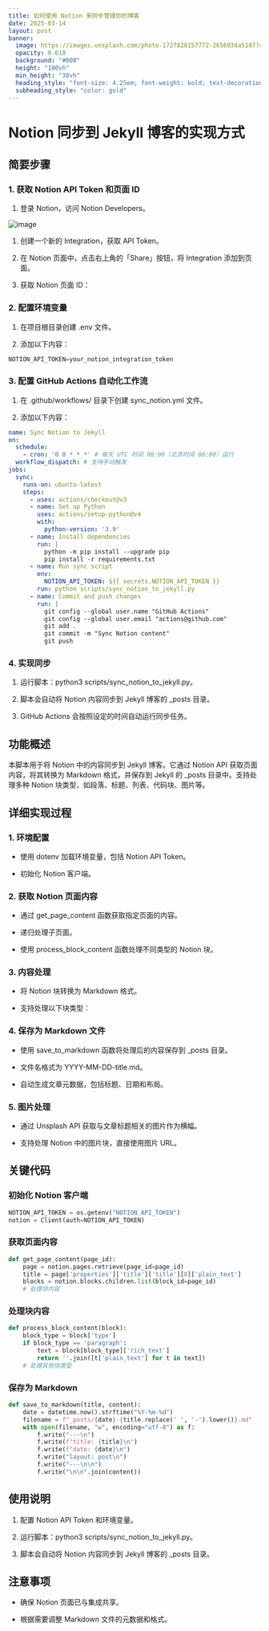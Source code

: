 ```yaml
---
title: 如何使用 Notion 来同步管理你的博客
date: 2025-03-14
layout: post
banner:
  image: https://images.unsplash.com/photo-1727828157772-2656934a5197?crop=entropy&cs=tinysrgb&fit=max&fm=jpg&ixid=M3w2OTIwMzJ8MHwxfHJhbmRvbXx8fHx8fHx8fDE3NDE5OTA2ODV8&ixlib=rb-4.0.3&q=80&w=1080
  opacity: 0.618
  background: "#000"
  height: "100vh"
  min_height: "38vh"
  heading_style: "font-size: 4.25em; font-weight: bold; text-decoration: underline"
  subheading_style: "color: gold"
---
```


# Notion 同步到 Jekyll 博客的实现方式

## 简要步骤

### 1. 获取 Notion API Token 和页面 ID

1. 登录 Notion，访问 Notion Developers。

![image](https://prod-files-secure.s3.us-west-2.amazonaws.com/a7a0cc5a-89b9-4cda-8686-1fba0ca52f40/d19c1afe-dea5-4312-9333-786b0ba83054/image.png?X-Amz-Algorithm=AWS4-HMAC-SHA256&X-Amz-Content-Sha256=UNSIGNED-PAYLOAD&X-Amz-Credential=ASIAZI2LB4667YGUA74B%2F20250314%2Fus-west-2%2Fs3%2Faws4_request&X-Amz-Date=20250314T221805Z&X-Amz-Expires=3600&X-Amz-Security-Token=IQoJb3JpZ2luX2VjEK7%2F%2F%2F%2F%2F%2F%2F%2F%2F%2FwEaCXVzLXdlc3QtMiJGMEQCIDuNNUkO20AYlX8WGEVZrjeVvljh7J6bjq9IwzNqdUx9AiAhMQizvv9px%2BqmEJUR7W3JQra5KfAownTvPxUX%2F7JTNSqIBAj3%2F%2F%2F%2F%2F%2F%2F%2F%2F%2F8BEAAaDDYzNzQyMzE4MzgwNSIMzNmSvKLF0ZTg5pgAKtwDdf0kZQoR%2BkutkCCFg7xxeCGgjBtY7htQf4WHcTeMFzZ3jwHYsb%2FsOvBgEItaZjtYeAE7PqZl%2F9Ww4iQXkS0AwZPIiJk38oOX%2BEYijaewlulfroNqpFoVyBUsEh46jJ6cO%2BRKZCqtMLolko7xNmBGtfncpTe6M4%2FgId9iUhZhOfQENFR%2BLBuTEz6PJeH3kUZmhg9ABJRVXv%2B5sz9eIXC4MgUbd%2BBcN0LI29QDzM%2B14iT3GcnOnRxhONHdxkPtBdONEy7T5Ku7jaR8Q2ehVA9FuD5O1ICbbyIS085gpDkKfjkb1cnqQm74B5iAsmfJ0bzm47AQsJsoYNL7VUWKe72HLq3CsG2%2FG8R12t0iZP578bdSVQUN3Hm8PfNixltyCUUhbTGrHqo%2F6IXP%2BJUzGEIryi8ckhacRrl0KDgYiiqMzD5carmDzzcwEkL5N83tfYS%2BVboE3WqXAHDMGTgxGhRCueVqK5eeJKDJa40u91cjzkALbV5MDFJ4ITmHA%2BeK%2BP2jcIUoBGJYAzptzvdT31QUAbwiXG%2Fs2WnRrnKp9VYF3qtR0KVjIFniPlaPsddRWdUyUnMXsyNx%2BNZ7vMC1UyssZq%2BinwFVEeP5LE63S1aFjCOCyRigGGokzMKroj8w09DSvgY6pgG2YjOtxKv4Vsp4dYZktiqYmZVFbTQVSC0bpvH3OMe0WN7JV%2Fek%2F8IfXIb6weuSSXAJPdbS0el0ieF91vgsUaVOmuftM3Ia1jwO6Zy%2FtFUPgGqhpQC7yon3K5N2oYswEwbQo367%2F5cSQA1gt7g1PXAmIVkPcEB0w%2By%2F4QKoRTxLfdZ%2FI7g%2BprB%2BxIlC3%2B3%2BLWYs3tPUtwzC67X2gPQ%2BYyN%2F57YOTYtA&X-Amz-Signature=3069e550c712aa90d50dce5a47b495393c2baa6696f61412048fdf444ff2e7be&X-Amz-SignedHeaders=host&x-id=GetObject)

1. 创建一个新的 Integration，获取 API Token。

1. 在 Notion 页面中，点击右上角的「Share」按钮，将 Integration 添加到页面。

1. 获取 Notion 页面 ID：


### 2. 配置环境变量

1. 在项目根目录创建 .env 文件。

1. 添加以下内容：

```javascript
NOTION_API_TOKEN=your_notion_integration_token
```

### 3. 配置 GitHub Actions 自动化工作流

1. 在 .github/workflows/ 目录下创建 sync_notion.yml 文件。

1. 添加以下内容：

```yaml
name: Sync Notion to Jekyll
on:
  schedule:
    - cron: '0 0 * * *' # 每天 UTC 时间 00:00（北京时间 08:00）运行
  workflow_dispatch: # 支持手动触发
jobs:
  sync:
    runs-on: ubuntu-latest
    steps:
      - uses: actions/checkout@v3
      - name: Set up Python
        uses: actions/setup-python@v4
        with:
          python-version: '3.9'
      - name: Install dependencies
        run: |
          python -m pip install --upgrade pip
          pip install -r requirements.txt
      - name: Run sync script
        env:
          NOTION_API_TOKEN: ${{ secrets.NOTION_API_TOKEN }}
        run: python scripts/sync_notion_to_jekyll.py
      - name: Commit and push changes
        run: |
          git config --global user.name "GitHub Actions"
          git config --global user.email "actions@github.com"
          git add .
          git commit -m "Sync Notion content"
          git push
```

### 4. 实现同步

1. 运行脚本：python3 scripts/sync_notion_to_jekyll.py。

1. 脚本会自动将 Notion 内容同步到 Jekyll 博客的 _posts 目录。

1. GitHub Actions 会按照设定的时间自动运行同步任务。

## 功能概述

本脚本用于将 Notion 中的内容同步到 Jekyll 博客。它通过 Notion API 获取页面内容，将其转换为 Markdown 格式，并保存到 Jekyll 的 _posts 目录中。支持处理多种 Notion 块类型，如段落、标题、列表、代码块、图片等。

## 详细实现过程

### 1. 环境配置

- 使用 dotenv 加载环境变量，包括 Notion API Token。

- 初始化 Notion 客户端。

### 2. 获取 Notion 页面内容

- 通过 get_page_content 函数获取指定页面的内容。

- 递归处理子页面。

- 使用 process_block_content 函数处理不同类型的 Notion 块。

### 3. 内容处理

- 将 Notion 块转换为 Markdown 格式。

- 支持处理以下块类型：


### 4. 保存为 Markdown 文件

- 使用 save_to_markdown 函数将处理后的内容保存到 _posts 目录。

- 文件名格式为 YYYY-MM-DD-title.md。

- 自动生成文章元数据，包括标题、日期和布局。

### 5. 图片处理

- 通过 Unsplash API 获取与文章标题相关的图片作为横幅。

- 支持处理 Notion 中的图片块，直接使用图片 URL。

## 关键代码

### 初始化 Notion 客户端

```python
NOTION_API_TOKEN = os.getenv("NOTION_API_TOKEN")
notion = Client(auth=NOTION_API_TOKEN)
```

### 获取页面内容

```python
def get_page_content(page_id):
    page = notion.pages.retrieve(page_id=page_id)
    title = page['properties']['title']['title'][0]['plain_text']
    blocks = notion.blocks.children.list(block_id=page_id)
    # 处理块内容
```

### 处理块内容

```python
def process_block_content(block):
    block_type = block['type']
    if block_type == 'paragraph':
        text = block[block_type]['rich_text']
        return ''.join([t['plain_text'] for t in text])
    # 处理其他块类型
```

### 保存为 Markdown

```python
def save_to_markdown(title, content):
    date = datetime.now().strftime("%Y-%m-%d")
    filename = f"_posts/{date}-{title.replace(' ', '-').lower()}.md"
    with open(filename, "w", encoding="utf-8") as f:
        f.write("---\n")
        f.write(f"title: {title}\n")
        f.write(f"date: {date}\n")
        f.write("layout: post\n")
        f.write("---\n\n")
        f.write("\n\n".join(content))
```

## 使用说明

1. 配置 Notion API Token 和环境变量。

1. 运行脚本：python3 scripts/sync_notion_to_jekyll.py。

1. 脚本会自动将 Notion 内容同步到 Jekyll 博客的 _posts 目录。

## 注意事项

- 确保 Notion 页面已与集成共享。

- 根据需要调整 Markdown 文件的元数据和格式。